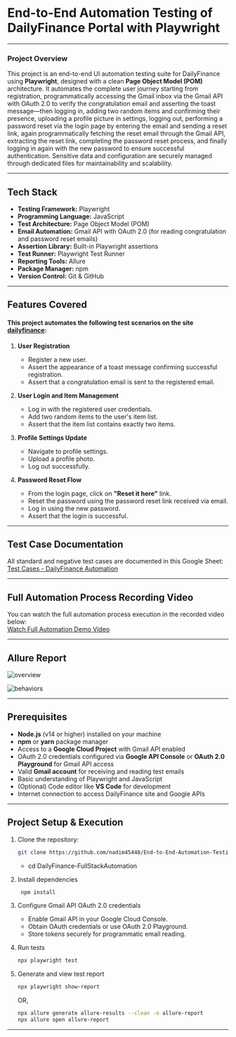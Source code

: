 # End-to-End Automation Testing of DailyFinance Portal with Playwright

---
### Project Overview    
This project is an end-to-end UI automation testing suite for DailyFinance using **Playwright**, designed with a clean **Page Object Model (POM)** architecture. It automates the complete user journey starting from registration, programmatically accessing the Gmail inbox via the Gmail API with OAuth 2.0 to verify the congratulation email and asserting the toast message—then logging in, adding two random items and confirming their presence, uploading a profile picture in settings, logging out, performing a password reset via the login page by entering the email and sending a reset link, again programmatically fetching the reset email through the Gmail API, extracting the reset link, completing the password reset process, and finally logging in again with the new password to ensure successful authentication. Sensitive data and configuration are securely managed through dedicated files for maintainability and scalability.

---

## Tech Stack

- **Testing Framework:** Playwright  
- **Programming Language:** JavaScript   
- **Test Architecture:** Page Object Model (POM)  
- **Email Automation:** Gmail API with OAuth 2.0 (for reading congratulation and password reset emails)   
- **Assertion Library:** Built-in Playwright assertions
- **Test Runner:** Playwright Test Runner
- **Reporting Tools:** Allure
- **Package Manager:** npm
- **Version Control:** Git & GitHub

--- 

## Features Covered

#### This project automates the following test scenarios on the site [dailyfinance](https://dailyfinance.roadtocareer.net/):

1. **User Registration**  
   - Register a new user.  
   - Assert the appearance of a toast message confirming successful registration.  
   - Assert that a congratulation email is sent to the registered email.

2. **User Login and Item Management**  
   - Log in with the registered user credentials.  
   - Add two random items to the user's item list.  
   - Assert that the item list contains exactly two items.

3. **Profile Settings Update**  
   - Navigate to profile settings.  
   - Upload a profile photo.  
   - Log out successfully.

4. **Password Reset Flow**  
   - From the login page, click on **"Reset it here"** link.  
   - Reset the password using the password reset link received via email.  
   - Log in using the new password.  
   - Assert that the login is successful.

---

##  Test Case Documentation

 All standard and negative test cases are documented in this Google Sheet:  
   [Test Cases - DailyFinance Automation]( )
   
---

## Full Automation Process Recording Video
You can watch the full automation process execution in the recorded video below:  
[Watch Full Automation Demo Video](https://drive.google.com/file/d/1akHqu7fT7wb0eiw6HhDwPY6wRPhppziE/view?usp=sharing)

---

## Allure Report 
![overview](https://github.com/user-attachments/assets/32438eac-288f-47f6-a820-136725b33159)

![behaviors](https://github.com/user-attachments/assets/b9bc2ad0-e082-4026-b5cb-6f4f6c492c09)

---

## Prerequisites

- **Node.js** (v14 or higher) installed on your machine  
- **npm** or **yarn** package manager  
- Access to a **Google Cloud Project** with Gmail API enabled  
- OAuth 2.0 credentials configured via **Google API Console** or **OAuth 2.0 Playground** for Gmail API access  
- Valid **Gmail account** for receiving and reading test emails  
- Basic understanding of Playwright and JavaScript  
- (Optional) Code editor like **VS Code** for development  
- Internet connection to access DailyFinance site and Google APIs

---

##  Project Setup & Execution
1. Clone the repository:
   ```bash
   git clone https://github.com/nadim45448/End-to-End-Automation-Testing-of-DailyFinance-Portal-with-Playwright.git

   ```
    - cd DailyFinance-FullStackAutomation

2. Install dependencies
     ```bash
      npm install
     ```
3. Configure Gmail API OAuth 2.0 credentials 
    - Enable Gmail API in your Google Cloud Console.
    - Obtain OAuth credentials or use OAuth 2.0 Playground.
    - Store tokens securely for programmatic email reading.
4. Run tests
   ```bash
   npx playwright test

   ```
5. Generate and view test report
    ```bash
   npx playwright show-report
   ```
    OR,
    ```bash
   npx allure generate allure-results --clean -o allure-report
   npx allure open allure-report
   ```

---

   
   

